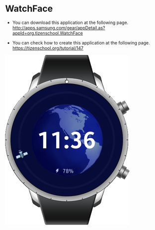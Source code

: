 # WatchFace
- You can download this application at the following page.
http://apps.samsung.com/gear/appDetail.as?appId=org.tizenschool.WatchFace

- You can check how to create this application at the following page.
https://tizenschool.org/tutorial/147

![WatchFace_screen_shot](./screen_shot.png)